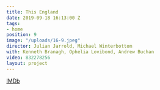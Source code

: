 ```yaml
---
title: This England
date: 2019-09-18 16:13:00 Z
tags:
- home
position: 9
image: "/uploads/16-9.jpeg"
director: Julian Jarrold, Michael Winterbottom
with: Kenneth Branagh, Ophelia Lovibond, Andrew Buchan
video: 832278256
layout: project
---
```


[IMDb](https://www.imdb.com/title/tt12594678/?ref_=nv_sr_srsg_3_tt_8_nm_0_q_this%2520england)